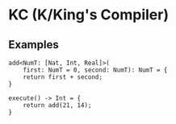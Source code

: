 # KC (K/King's Compiler)

## Examples

```klang
add<NumT: [Nat, Int, Real]>(
	first: NumT = 0, second: NumT): NumT = {
	return first + second;
}

execute() -> Int = {
	return add(21, 14);
}
```
